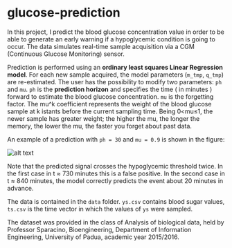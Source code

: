 # glucose-prediction

In this project, I predict the blood glucose concentration value in order to be able to generate an early warning if a hypoglycemic condition is going to occur.
The data simulates real-time sample acquisition via a CGM (Continuous Glucose Monitoring) sensor.

Prediction is performed using an __ordinary least squares Linear Regression model__.
For each new sample acquired, the model parameters (`m_tmp`, `q_tmp`) are re-estimated.
The user has the possibility to modify two parameters: `ph` and `mu`.
`ph` is the **prediction horizon** and specifies the time ( in minutes ) forward to estimate the blood glucose concentration. `mu` is the forgetting factor. The mu^k coefficient represents the weight of the blood glucose sample at k istants before the current sampling time. Being 0<mu≤1, the newer sample has greater weight; the higher the mu, the longer the memory, the lower the mu, the faster you forget about past data.

An example of a prediction with `ph = 30` and `mu = 0.9` is shown in the figure:

![alt text](https://github.com/lorrandal/glucose-prediction/blob/master/prediction.svg)

Note that the predicted signal crosses the hypoglycemic threshold twice. In the first case in t ≈ 730 minutes this is a false positive. In the second case in t ≈ 840 minutes, the model correctly predicts the event about 20 minutes in advance.

The data is contained in the `data` folder. `ys.csv` contains blood sugar values, `ts.csv` is the time vector in which the values of `ys` were sampled.

The dataset was provided in the class of Analysis of biological data, held by Professor Sparacino, Bioengineering, Department of Information Engineering, University of Padua, academic year 2015/2016.
